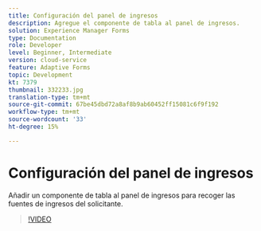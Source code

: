 ```yaml
---
title: Configuración del panel de ingresos
description: Agregue el componente de tabla al panel de ingresos.
solution: Experience Manager Forms
type: Documentation
role: Developer
level: Beginner, Intermediate
version: cloud-service
feature: Adaptive Forms
topic: Development
kt: 7379
thumbnail: 332233.jpg
translation-type: tm+mt
source-git-commit: 67be45dbd72a8af8b9ab60452ff15081c6f9f192
workflow-type: tm+mt
source-wordcount: '33'
ht-degree: 15%

---
```



# Configuración del panel de ingresos

Añadir un componente de tabla al panel de ingresos para recoger las fuentes de ingresos del solicitante.

>[!VIDEO](https://video.tv.adobe.com/v/332233?quality=12&learn=on)

